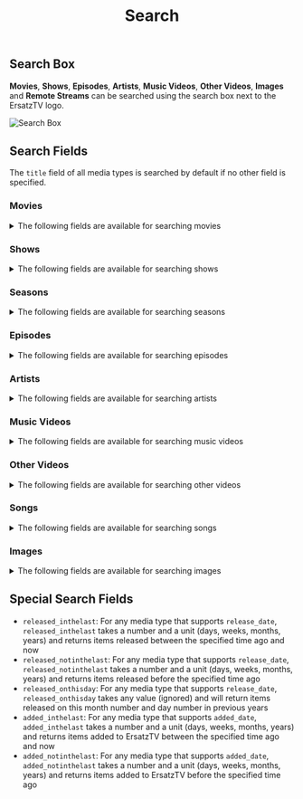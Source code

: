 ﻿---
uid: search-index
title: Search
---

## Search Box

**Movies**, **Shows**, **Episodes**, **Artists**, **Music Videos**, **Other Videos**, **Images** and **Remote Streams** can be searched using the search box next to the ErsatzTV logo.

![Search Box](/images/docs/search-box.png)

## Search Fields

The `title` field of all media types is searched by default if no other field is specified.

### Movies

<details>
  <summary>The following fields are available for searching movies</summary>
- `title`: The movie title
- `genre`: The movie genre
- `tag`: The movie tag (not available with Plex metadata)
- `tag_full`: same as `tag`, but not tokenized or analyzed
- `collection`: The name of the collection that contains the movie
- `plot`: The movie plot
- `studio`: The movie studio
- `actor`: An actor from the movie
- `director`: A director from the movie
- `writer`: A writer from the movie
- `library_name`: The name of the library that contains the movie
- `content_rating`: The movie content rating (case-sensitive) 
- `language`: The movie audio stream language
- `language_tag`: The movie audio stream language tag
- `sub_language`: The movie subtitle stream language
- `sub_language_tag`: The movie subtitle stream language tag
- `release_date`: The movie release date (YYYYMMDD)
- `added_date`: The date the movie was added to ErsatzTV (YYYYMMDD)
- `chapters`: The number of chapters in the movie
- `minutes`: The rounded-up whole number duration of the movie in minutes
- `seconds`: The rounded-up whole number duration of the movie in seconds
- `height`: The movie height
- `width`: The movie width
- `video_codec`: The video codec
- `video_bit_depth`: The number of bits in the movie's pixel format
- `video_dynamic_range`: The movie's dynamic range (`sdr` or `hdr`)
- `type`: Always `movie`
</details>

### Shows

<details>
  <summary>The following fields are available for searching shows</summary>
- `title`: The show title
- `genre`: The show genre
- `tag`: The show tag (not available with Plex metadata)
- `tag_full`: same as `tag`, but not tokenized or analyzed
- `collection`: The name of the collection that contains the show
- `plot`: The show plot
- `studio`: The show studio
- `network`: Plex's "network" metadata for the show
- `actor`: An actor from the show
- `library_name`: The name of the library that contains the show
- `content_rating`: The show content rating (case-sensitive)
- `language`: The show audio stream language
- `language_tag`: The show audio stream language tag
- `sub_language`: The show subtitle stream language
- `sub_language_tag`: The show subtitle stream language tag
- `release_date`: The show release date (YYYYMMDD)
- `added_date`: The date the show was added to ErsatzTV (YYYYMMDD)
- `type`: Always `show`
</details>

### Seasons

<details>
  <summary>The following fields are available for searching seasons</summary>
- `title`: The season title
- `tag`: The season tag (not available with Plex metadata)
- `tag_full`: same as `tag`, but not tokenized or analyzed
- `collection`: The name of the collection that contains the season
- `library_name`: The name of the library that contains the season
- `season_number`: The season number
- `language`: The season audio stream language
- `language_tag`: The season audio stream language tag
- `sub_language`: The season subtitle stream language
- `sub_language_tag`: The season subtitle stream language tag
- `show_title`: The title of the show that contains the season
- `show_genre`: The genre of the show that contains the season
- `show_studio`: The studio of the show that contains the season
- `show_content_rating`: The content rating of the show that contains the season
- `show_tag`: The tag of the show that contains the season
- `type`: Always `season`
</details>

### Episodes

<details>
  <summary>The following fields are available for searching episodes</summary>
- `title`: The episode title
- `plot`: The episode plot
- `director`: A director from the episode
- `writer`: A writer from the episode
- `tag`: The episode tag (not available with Plex metadata)
- `tag_full`: same as `tag`, but not tokenized or analyzed
- `collection`: The name of the collection that contains the episode
- `library_name`: The name of the library that contains the episode
- `language`: The episode audio stream language
- `language_tag`: The episode audio stream language tag
- `sub_language`: The episode subtitle stream language
- `sub_language_tag`: The episode subtitle stream language tag
- `release_date`: The episode release date (YYYYMMDD)
- `added_date`: The date the episode was added to ErsatzTV (YYYYMMDD)
- `chapters`: The number of chapters in the episode
- `minutes`: The rounded-up whole number duration of the episode in minutes
- `seconds`: The rounded-up whole number duration of the episode in seconds
- `height`: The episode height
- `width`: The episode width
- `season_number`: The episode season number
- `episode_number`: The episode number
- `show_title`: The title of the show that contains the episode
- `show_genre`: The genre of the show that contains the episode
- `show_studio`: The studio of the show that contains the episode
- `show_network`: Plex's "network" metadata for the show that contains the episode
- `show_content_rating`: The content rating of the show that contains the episode
- `show_tag`: The tag of the show that contains the episode
- `video_codec`: The video codec
- `video_bit_depth`: The number of bits in the episode's pixel format
- `video_dynamic_range`: The episode's dynamic range (`sdr` or `hdr`)
- `type`: Always `episode`
</details>

### Artists

<details>
  <summary>The following fields are available for searching artists</summary>
- `title`: The artist name
- `genre`: The artist genre
- `style`: The artist style
- `mood`: The artist mood
- `language`: The artist audio stream language
- `language_tag`: The artist audio stream language tag
- `sub_language`: The artist subtitle stream language
- `sub_language_tag`: The artist subtitle stream language tag
- `collection`: The name of the collection that contains the artist
- `added_date`: The date the artist was added to ErsatzTV (YYYYMMDD)
- `library_name`: The name of the library that contains the artist
- `type`: Always `artist`
</details>

### Music Videos

<details>
  <summary>The following fields are available for searching music videos</summary>
- `title`: The music video title
- `artist`: The music video artist
- `album`: The music video album
- `genre`: The music video genre
- `tag`: The music video tag
- `tag_full`: same as `tag`, but not tokenized or analyzed
- `collection`: The name of the collection that contains the music video
- `library_name`: The name of the library that contains the music video
- `language`: The music video audio stream language
- `language_tag`: The music video audio stream language tag
- `sub_language`: The music video subtitle stream language
- `sub_language_tag`: The music video subtitle stream language tag
- `release_date`: The music video release date (YYYYMMDD)
- `added_date`: The date the music video was added to ErsatzTV (YYYYMMDD)
- `chapters`: The number of chapters in the music video
- `minutes`: The rounded-up whole number duration of the music video in minutes
- `seconds`: The rounded-up whole number duration of the music video in seconds
- `height`: The music video height
- `width`: The music video width
- `video_codec`: The video codec
- `video_bit_depth`: The number of bits in the music video's pixel format
- `video_dynamic_range`: The music video's dynamic range (`sdr` or `hdr`)
- `type`: Always `music_video`
</details>

### Other Videos

<details>
  <summary>The following fields are available for searching other videos</summary>
- `title`: The NFO title or the filename of the video (without extension)
- `genre`: The video genre
- `tag`: The video tag
- `tag_full`: same as `tag`, but not tokenized or analyzed
- `collection`: The name of the collection that contains the video
- `plot`: The video plot
- `studio`: The video studio
- `actor`: An actor from the video
- `director`: A director from the video
- `writer`: A writer from the video
- `library_name`: The name of the library that contains the video
- `content_rating`: The video content rating (case-sensitive)
- `language`: The video audio stream language
- `language_tag`: The video audio stream language tag
- `sub_language`: The video subtitle stream language
- `sub_language_tag`: The video subtitle stream language tag
- `release_date`: The video release date (YYYYMMDD)
- `added_date`: The date the video was added to ErsatzTV (YYYYMMDD)
- `chapters`: The number of chapters in the video
- `minutes`: The rounded-up whole number duration of the video in minutes
- `seconds`: The rounded-up whole number duration of the video in seconds
- `height`: The video height
- `width`: The video width
- `video_codec`: The video codec
- `video_bit_depth`: The number of bits in the other video's pixel format
- `video_dynamic_range`: The other video's dynamic range (`sdr` or `hdr`)
- `type`: Always `other_video`
</details>

### Songs

<details>
  <summary>The following fields are available for searching songs</summary>
- `title`: The song title, or the filename of the song (without extension)
- `album`: The song album
- `artist`: The song/track artist
- `album_artist`: The album artist
- `genre`: The song genre
- `tag`: All of the song's parent folders
- `tag_full`: same as `tag`, but not tokenized or analyzed
- `collection`: The name of the collection that contains the song
- `library_name`: The name of the library that contains the song
- `minutes`: the rounded-up whole number duration of the song in minutes
- `seconds`: the rounded-up whole number duration of the song in seconds
- `added_date`: The date the song was added to ErsatzTV (YYYYMMDD)
- `type`: Always `song`
</details>

### Images

<details>
  <summary>The following fields are available for searching images</summary>
- `title`: The image title, or the filename of the image (without extension)
- `genre`: The image genre
- `tag`: All of the image's parent folders
- `tag_full`: same as `tag`, but not tokenized or analyzed
- `collection`: The name of the collection that contains the image
- `library_name`: The name of the library that contains the image
- `added_date`: The date the image was added to ErsatzTV (YYYYMMDD)
- `type`: Always `image`
</details>

## Special Search Fields

- `released_inthelast`: For any media type that supports `release_date`, `released_inthelast` takes a number and a unit (days, weeks, months, years) and returns items released between the specified time ago and now
- `released_notinthelast`: For any media type that supports `release_date`, `released_notinthelast` takes a number and a unit (days, weeks, months, years) and returns items released before the specified time ago
- `released_onthisday`: For any media type that supports `release_date`, `released_onthisday` takes any value (ignored) and will return items released on this month number and day number in previous years
- `added_inthelast`: For any media type that supports `added_date`, `added_inthelast` takes a number and a unit (days, weeks, months, years) and returns items added to ErsatzTV between the specified time ago and now
- `added_notinthelast`: For any media type that supports `added_date`, `added_notinthelast` takes a number and a unit (days, weeks, months, years) and returns items added to ErsatzTV before the specified time ago
